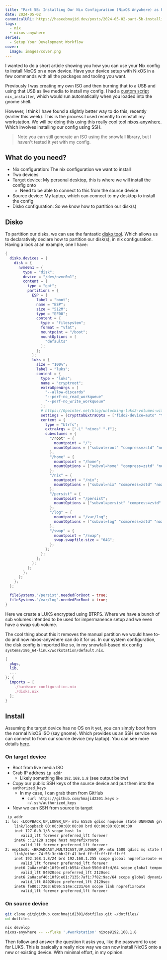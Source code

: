 ```yaml
---
title: "Part 5B: Installing Our Nix Configuration (NixOS Anywhere) as Part of Your Workflow"
date: 2024-05-02
canonicalURL: https://haseebmajid.dev/posts/2024-05-02-part-5b-installing-our-nix-configuration-as-part-of-your-workflow
tags:
  - nix
  - nixos-anywhere
series:
  - Setup Your Development Workflow
cover:
  image: images/cover.png
---
```


I wanted to do a short article showing you how you can use your Nix config to install NixOS on a new device. Have your
device setup with NixOS in a few commands with all the packages and tooling you want.

Previously I was creating my own ISO and then burning that to a USB and using that USB as live media to install my config.
I had a [ custom script ](https://gitlab.com/hmajid2301/dotfiles/-/blob/3371d7774c133a36d4986a9dcaeb972d4e4638a2/hosts/iso/configuration.nix#L73)
`nix_installer`, which would run automatically when you loaded into the gnome shell.

However, I think I have found a slightly better way to do this, recently (earlier this week). This is the process I used
recently to reinstall my workstation. We will be doing this using this really cool tool
[nixos-anywhere](https://github.com/nix-community/nixos-anywhere). Which involves installing our config using SSH.

> Note you can still generate an ISO using the snowfall library, but I haven't tested it yet with my config.


## What do you need?

- Nix configuration: The nix configuration we want to install
- Two devices
 - Target device: My personal desktop, this is where we will install the config onto
   - Need to be able to connect to this from the source device
 - Source device: My laptop, which can connect to my desktop to install the config
- Disko configuration: So we know how to partition our disk(s)


## Disko
To partition our disks, we can use the fantastic [disko tool](https://github.com/nix-community/disko). Which allows us to
declaratively declare how to partition our disk(s), in nix configuration. Having a look at an example, one I have:

```nix
{
  disko.devices = {
    disk = {
      nvme0n1 = {
        type = "disk";
        device = "/dev/nvme0n1";
        content = {
          type = "gpt";
          partitions = {
            ESP = {
              label = "boot";
              name = "ESP";
              size = "512M";
              type = "EF00";
              content = {
                type = "filesystem";
                format = "vfat";
                mountpoint = "/boot";
                mountOptions = [
                  "defaults"
                ];
              };
            };
            luks = {
              size = "100%";
              label = "luks";
              content = {
                type = "luks";
                name = "cryptroot";
                extraOpenArgs = [
                  "--allow-discards"
                  "--perf-no_read_workqueue"
                  "--perf-no_write_workqueue"
                ];
                # https://0pointer.net/blog/unlocking-luks2-volumes-with-tpm2-fido2-pkcs11-security-hardware-on-systemd-248.html
                settings = {crypttabExtraOpts = ["fido2-device=auto" "token-timeout=10"];};
                content = {
                  type = "btrfs";
                  extraArgs = ["-L" "nixos" "-f"];
                  subvolumes = {
                    "/root" = {
                      mountpoint = "/";
                      mountOptions = ["subvol=root" "compress=zstd" "noatime"];
                    };
                    "/home" = {
                      mountpoint = "/home";
                      mountOptions = ["subvol=home" "compress=zstd" "noatime"];
                    };
                    "/nix" = {
                      mountpoint = "/nix";
                      mountOptions = ["subvol=nix" "compress=zstd" "noatime"];
                    };
                    "/persist" = {
                      mountpoint = "/persist";
                      mountOptions = ["subvol=persist" "compress=zstd" "noatime"];
                    };
                    "/log" = {
                      mountpoint = "/var/log";
                      mountOptions = ["subvol=log" "compress=zstd" "noatime"];
                    };
                    "/swap" = {
                      mountpoint = "/swap";
                      swap.swapfile.size = "64G";
                    };
                  };
                };
              };
            };
          };
        };
      };
    };
  };

  fileSystems."/persist".neededForBoot = true;
  fileSystems."/var/log".neededForBoot = true;
}
```

Here we create a LUKS encrypted using BTRFS. Where we have a bunch of sub volumes intended to be used for impermanence
setup and we even have a swap sub volume.

The cool thing about this it removes the manual partition we would have to-do and now nixos-anywhere can do it for us.
In our system configuration, the disk config is imported like so, in my snowfall-based nix config `systems/x86_64-linux/workstation/default.nix`.

```nix
{
  pkgs,
  lib,
  ...
}: {
  imports = [
    ./hardware-configuration.nix
    ./disks.nix
  ];
}
```


## Install

Assuming the target device has no OS on it yet, you can simply boot from the normal NixOS ISO (say gnome). Which provides
us an SSH service we can connect to from our source device (my laptop). You can see more details
[here](https://github.com/nix-community/nixos-anywhere/blob/main/docs/howtos/no-os.md#installing-on-a-machine-with-no-operating-system).

### On target device

- Boot from live media ISO
- Grab IP address `ip addr`
  - Likely something like `192.168.1.8` (see output below)
- Copy our public SSH keys of the source device and put them into the `authorized_keys`
  - In my case, I can grab them from GitHub
    - `curl https://github.com/hmajid2301.keys > ~/.ssh/authorized_keys`
- Now we can SSH from source to target


```bash {hl_lines="10"}
 ip addr
1: lo: <LOOPBACK,UP,LOWER_UP> mtu 65536 qdisc noqueue state UNKNOWN group default qlen 1000
    link/loopback 00:00:00:00:00:00 brd 00:00:00:00:00:00
    inet 127.0.0.1/8 scope host lo
       valid_lft forever preferred_lft forever
    inet6 ::1/128 scope host noprefixroute
       valid_lft forever preferred_lft forever
2: enp16s0: <BROADCAST,MULTICAST,UP,LOWER_UP> mtu 1500 qdisc mq state UP group default qlen 1000
    link/ether 74:56:3c:bb:2f:41 brd ff:ff:ff:ff:ff:ff
    inet 192.168.1.8/24 brd 192.168.1.255 scope global noprefixroute enp16s0
       valid_lft forever preferred_lft forever
    inet6 2a0a:ef40:10f9:e01:b554:c3ad:550d:8fcd/64 scope global temporary dynamic
       valid_lft 84920sec preferred_lft 2120sec
    inet6 2a0a:ef40:10f9:e01:7135:7af1:7f82:9ac/64 scope global dynamic mngtmpaddr noprefixroute
       valid_lft 84920sec preferred_lft 2120sec
    inet6 fe80::7203:6b95:514e:c231/64 scope link noprefixroute
       valid_lft forever preferred_lft forever
```

### On source device

```bash
git clone git@github.com:hmajid2301/dotfiles.git ~/dotfiles/
cd dotfiles

nix develop
nixos-anywhere -- --flake '.#workstation' nixos@192.168.1.8
```

Then follow and answer the question it asks you, like the password to use for LUKS. This is basically a really nice way
we can now install NixOS onto a new or existing device. With minimal effort, in my opinion.
